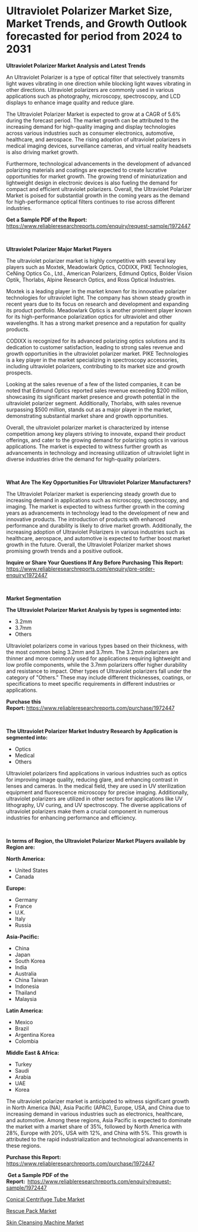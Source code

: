 <p><h1>Ultraviolet Polarizer Market Size, Market Trends, and Growth Outlook forecasted for period from 2024 to 2031</h1></p><p><strong>Ultraviolet Polarizer Market Analysis and Latest Trends</strong></p>
<p><p>An Ultraviolet Polarizer is a type of optical filter that selectively transmits light waves vibrating in one direction while blocking light waves vibrating in other directions. Ultraviolet polarizers are commonly used in various applications such as photography, microscopy, spectroscopy, and LCD displays to enhance image quality and reduce glare.</p><p>The Ultraviolet Polarizer Market is expected to grow at a CAGR of 5.6% during the forecast period. The market growth can be attributed to the increasing demand for high-quality imaging and display technologies across various industries such as consumer electronics, automotive, healthcare, and aerospace. The rising adoption of ultraviolet polarizers in medical imaging devices, surveillance cameras, and virtual reality headsets is also driving market growth.</p><p>Furthermore, technological advancements in the development of advanced polarizing materials and coatings are expected to create lucrative opportunities for market growth. The growing trend of miniaturization and lightweight design in electronic devices is also fueling the demand for compact and efficient ultraviolet polarizers. Overall, the Ultraviolet Polarizer Market is poised for substantial growth in the coming years as the demand for high-performance optical filters continues to rise across different industries.</p></p>
<p><strong>Get a Sample PDF of the Report:&nbsp;</strong> <a href="https://www.reliableresearchreports.com/enquiry/request-sample/1972447">https://www.reliableresearchreports.com/enquiry/request-sample/1972447</a></p>
<p>&nbsp;</p>
<p><strong>Ultraviolet Polarizer Major Market Players</strong></p>
<p><p>The ultraviolet polarizer market is highly competitive with several key players such as Moxtek, Meadowlark Optics, CODIXX, PIKE Technologies, CeNing Optics Co., Ltd., American Polarizers, Edmund Optics, Bolder Vision Optik, Thorlabs, Alpine Research Optics, and Ross Optical Industries.</p><p>Moxtek is a leading player in the market known for its innovative polarizer technologies for ultraviolet light. The company has shown steady growth in recent years due to its focus on research and development and expanding its product portfolio. Meadowlark Optics is another prominent player known for its high-performance polarization optics for ultraviolet and other wavelengths. It has a strong market presence and a reputation for quality products.</p><p>CODIXX is recognized for its advanced polarizing optics solutions and its dedication to customer satisfaction, leading to strong sales revenue and growth opportunities in the ultraviolet polarizer market. PIKE Technologies is a key player in the market specializing in spectroscopy accessories, including ultraviolet polarizers, contributing to its market size and growth prospects.</p><p>Looking at the sales revenue of a few of the listed companies, it can be noted that Edmund Optics reported sales revenue exceeding $200 million, showcasing its significant market presence and growth potential in the ultraviolet polarizer segment. Additionally, Thorlabs, with sales revenue surpassing $500 million, stands out as a major player in the market, demonstrating substantial market share and growth opportunities.</p><p>Overall, the ultraviolet polarizer market is characterized by intense competition among key players striving to innovate, expand their product offerings, and cater to the growing demand for polarizing optics in various applications. The market is expected to witness further growth as advancements in technology and increasing utilization of ultraviolet light in diverse industries drive the demand for high-quality polarizers.</p></p>
<p>&nbsp;</p>
<p><strong>What Are The Key Opportunities For Ultraviolet Polarizer Manufacturers?</strong></p>
<p><p>The Ultraviolet Polarizer market is experiencing steady growth due to increasing demand in applications such as microscopy, spectroscopy, and imaging. The market is expected to witness further growth in the coming years as advancements in technology lead to the development of new and innovative products. The introduction of products with enhanced performance and durability is likely to drive market growth. Additionally, the increasing adoption of Ultraviolet Polarizers in various industries such as healthcare, aerospace, and automotive is expected to further boost market growth in the future. Overall, the Ultraviolet Polarizer market shows promising growth trends and a positive outlook.</p></p>
<p><strong>Inquire or Share Your Questions If Any Before Purchasing This Report:</strong> <a href="https://www.reliableresearchreports.com/enquiry/pre-order-enquiry/1972447">https://www.reliableresearchreports.com/enquiry/pre-order-enquiry/1972447</a></p>
<p>&nbsp;</p>
<p><strong>Market Segmentation</strong></p>
<p><strong>The Ultraviolet Polarizer Market Analysis by types is segmented into:</strong></p>
<p><ul><li>3.2mm</li><li>3.7mm</li><li>Others</li></ul></p>
<p><p>Ultraviolet polarizers come in various types based on their thickness, with the most common being 3.2mm and 3.7mm. The 3.2mm polarizers are thinner and more commonly used for applications requiring lightweight and low profile components, while the 3.7mm polarizers offer higher durability and resistance to impact. Other types of Ultraviolet polarizers fall under the category of "Others." These may include different thicknesses, coatings, or specifications to meet specific requirements in different industries or applications.</p></p>
<p><strong>Purchase this Report:&nbsp;</strong><a href="https://www.reliableresearchreports.com/purchase/1972447">https://www.reliableresearchreports.com/purchase/1972447</a></p>
<p>&nbsp;</p>
<p><strong>The Ultraviolet Polarizer Market Industry Research by Application is segmented into:</strong></p>
<p><ul><li>Optics</li><li>Medical</li><li>Others</li></ul></p>
<p><p>Ultraviolet polarizers find applications in various industries such as optics for improving image quality, reducing glare, and enhancing contrast in lenses and cameras. In the medical field, they are used in UV sterilization equipment and fluorescence microscopy for precise imaging. Additionally, ultraviolet polarizers are utilized in other sectors for applications like UV lithography, UV curing, and UV spectroscopy. The diverse applications of ultraviolet polarizers make them a crucial component in numerous industries for enhancing performance and efficiency.</p></p>
<p>&nbsp;</p>
<p><strong>In terms of Region, the Ultraviolet Polarizer Market Players available by Region are:</strong></p>
<p>
    <p> <strong> North America: </strong>
        <ul>
            <li>United States</li>
            <li>Canada</li>
        </ul>
        </p> 
    <p> <strong> Europe: </strong>
        <ul>
            <li>Germany</li>
            <li>France</li>
            <li>U.K.</li>
            <li>Italy</li>
            <li>Russia</li>
        </ul>
        </p> 
    <p> <strong> Asia-Pacific: </strong>
        <ul>
            <li>China</li>
            <li>Japan</li>
            <li>South Korea</li>
            <li>India</li>
            <li>Australia</li>
            <li>China Taiwan</li>
            <li>Indonesia</li>
            <li>Thailand</li>
            <li>Malaysia</li>
        </ul>
        </p> 
    <p> <strong> Latin America: </strong>
        <ul>
            <li>Mexico</li>
            <li>Brazil</li>
            <li>Argentina Korea</li>
            <li>Colombia</li>
        </ul>
        </p> 
    <p> <strong> Middle East & Africa: </strong>
        <ul>
            <li>Turkey</li>
            <li>Saudi</li>
            <li>Arabia</li>
            <li>UAE</li>
            <li>Korea</li>
        </ul>
    </p>
    </p>
<p><p>The ultraviolet polarizer market is anticipated to witness significant growth in North America (NA), Asia Pacific (APAC), Europe, USA, and China due to increasing demand in various industries such as electronics, healthcare, and automotive. Among these regions, Asia Pacific is expected to dominate the market with a market share of 35%, followed by North America with 28%, Europe with 20%, USA with 12%, and China with 5%. This growth is attributed to the rapid industrialization and technological advancements in these regions.</p></p>
<p><strong>Purchase this Report: </strong><a href="https://www.reliableresearchreports.com/purchase/1972447">https://www.reliableresearchreports.com/purchase/1972447</a></p>
<p>&nbsp;<strong>Get a Sample PDF of the Report:&nbsp;&nbsp;</strong><a href="https://www.reliableresearchreports.com/enquiry/request-sample/1972447">https://www.reliableresearchreports.com/enquiry/request-sample/1972447</a></p>
<p><strong></strong></p>
<p><p><a href="https://github.com/mauripalmi/Market-Research-Report-List-2/blob/main/conical-centrifuge-tube-market.md">Conical Centrifuge Tube Market</a></p><p><a href="https://github.com/nicoletavirag/Market-Research-Report-List-2/blob/main/rescue-pack-market.md">Rescue Pack Market</a></p><p><a href="https://github.com/redneck06/Market-Research-Report-List-2/blob/main/skin-cleansing-machine-market.md">Skin Cleansing Machine Market</a></p></p>